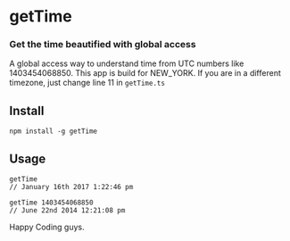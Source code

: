 
# getTime

### Get the time beautified with global access

A global access way to understand time from UTC numbers like 1403454068850.
This app is build for NEW_YORK. If you are in a different timezone, just change line 11 in `getTime.ts`

## Install

```
npm install -g getTime
```

## Usage
```
getTime
// January 16th 2017 1:22:46 pm

getTime 1403454068850
// June 22nd 2014 12:21:08 pm

```

Happy Coding guys.
